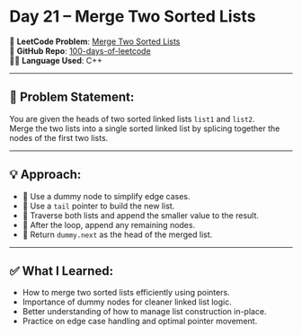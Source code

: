 # Day 21 – Merge Two Sorted Lists

🔗 **LeetCode Problem**: [Merge Two Sorted Lists](https://leetcode.com/problems/merge-two-sorted-lists/)  
📁 **GitHub Repo**: [100-days-of-leetcode](https://github.com/Mdraihanahmad/100-days-of-leetcode.git)  
👨‍💻 **Language Used**: C++

---

## 🧩 Problem Statement:
You are given the heads of two sorted linked lists `list1` and `list2`.  
Merge the two lists into a single sorted linked list by splicing together the nodes of the first two lists.

---

## 💡 Approach:

- 🔸 Use a dummy node to simplify edge cases.
- 🔸 Use a `tail` pointer to build the new list.
- 🔸 Traverse both lists and append the smaller value to the result.
- 🔸 After the loop, append any remaining nodes.
- 🔸 Return `dummy.next` as the head of the merged list.

---

## ✅ What I Learned:

- How to merge two sorted lists efficiently using pointers.
- Importance of dummy nodes for cleaner linked list logic.
- Better understanding of how to manage list construction in-place.
- Practice on edge case handling and optimal pointer movement.
